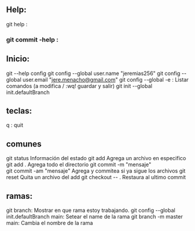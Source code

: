 
## Help:
git help :



### git commit -help :



## Inicio:
git --help config
git config --global user.name "jeremias256"
git config --global user.email "jere.menacho@gmail.com"
git config --global -e :    Listar comandos  (a modifica / :wq! guardar y salir)
git init --global init.defaultBranch <name>


 
## teclas:
q : quit



## comunes 
git status                  Información del estado
git add <name>              Agrega un archivo en especifico
git add .                   Agrega todo el directorio
git commit -m "mensaje"     
git commit -am "mensaje"    Agrega y commitea si ya sigue los archivos
git reset <name>            Quita un archivo del add
git checkout -- .           Restaura al ultimo commit


## ramas:
git branch:                                    Mostrar en que rama estoy    trabajando.
git config --global init.defaultBranch main:   Setear el name de la rama
git branch -m master main:                     Cambia el nombre de la rama